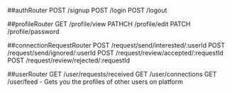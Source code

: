 ##authRouter
POST /signup
POST /login
POST /logout

##profileRouter
GET /profile/view
PATHCH /profile/edit
PATCH /profile/password

##connectionRequestRouter
POST /request/send/interested/:userId
POST /request/send/ignored/:userId
POST /request/review/accepted/:requestId
POST /request/review/rejected/:requestId

##userRouter
GET /user/requests/received
GET /user/connections
GET /user/feed - Gets you the profiles of other users on platform